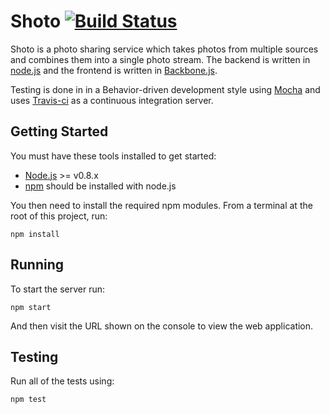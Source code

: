 Shoto [![Build Status](https://travis-ci.org/matto1990/photo_project.png)](https://travis-ci.org/matto1990/photo_project)
=========================================================

Shoto is a photo sharing service which takes photos from multiple sources and combines them into a single photo stream. The backend is written in [node.js](http://nodejs.org) and the frontend is written in [Backbone.js](http://backbonejs.org).

Testing is done in in a Behavior-driven development style using [Mocha](http://mochajs.org/) and uses [Travis-ci](http://travis-ci.org) as a continuous integration server.

Getting Started
---------------

You must have these tools installed to get started:

 * [Node.js](http://nodejs.org) >= v0.8.x
 * [npm](https://npmjs.org) should be installed with node.js

You then need to install the required npm modules. From a terminal at the root of this project, run:

```
npm install
```

Running
-------

To start the server run:

```
npm start
```

And then visit the URL shown on the console to view the web application.

Testing
-------

Run all of the tests using:

```
npm test
```
